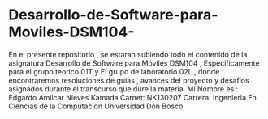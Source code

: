 
# Desarrollo-de-Software-para-Moviles-DSM104-
En el presente repositorio , se estaran subiendo todo el contenido de la asignatura Desarrollo de Software para Móviles DSM104  , Especificamente para el grupo teorico 01T y El grupo de laboratorio 02L , donde encontraremos resoluciones de guias , avances del proyecto y desafios asignados durante el transcurso que dure la materia.
Mi Nombre es : Edgardo Amilcar Nieves Kamada
Carnet: NK130207
Carrera: Ingenieria En Ciencias de la Computacion 
Universidad Don Bosco
